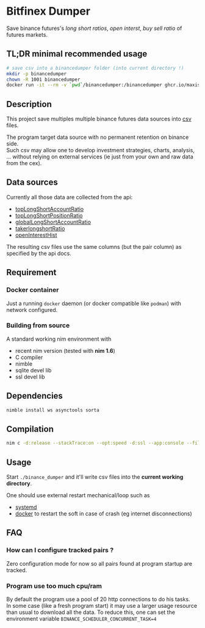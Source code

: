 # Bitfinex Dumper
Save binance futures's *long short ratios*, *open interst*, *buy sell ratio* of futures markets.

## TL;DR minimal recommended usage
```bash
# save csv into a binancedumper folder (into current directory !)
mkdir -p binancedumper
chown -R 1001 binancedumper
docker run -it --rm -v `pwd`/binancedumper:/binancedumper ghcr.io/maxisoft/binance-dumper/binance-dumper:latest
```

## Description
This project save multiples multiple binance futures data sources into [csv](https://en.wikipedia.org/wiki/Comma-separated_values) files.  

The program target data source with no permanent retention on binance side.  
Such csv may allow one to develop investment strategies, charts, analysis, ... without relying on external services (ie just from your own and raw data from the cex).

## Data sources
Currently all those data are collected from the api:

- [topLongShortAccountRatio](https://binance-docs.github.io/apidocs/futures/en/#top-trader-long-short-ratio-accounts=)
- [topLongShortPositionRatio](https://binance-docs.github.io/apidocs/futures/en/#top-trader-long-short-ratio-positions=)
- [globalLongShortAccountRatio](https://binance-docs.github.io/apidocs/futures/en/#long-short-ratio=)
- [takerlongshortRatio](https://binance-docs.github.io/apidocs/futures/en/#taker-buy-sell-volume=)
- [openInterestHist](https://binance-docs.github.io/apidocs/futures/en/#taker-buy-sell-volume=)

The resulting csv files use the same columns (but the pair column) as specified by the api docs.  

## Requirement
### Docker container
Just a running `docker` daemon (or docker compatible like `podman`) with network configured.

### Building from source
A standard working nim environment with
- recent nim version (tested with **nim 1.6**)
- C compiler
- nimble
- sqlite devel lib
- ssl devel lib

## Dependencies
```sh
nimble install ws asynctools sorta
```

## Compilation
```sh
nim c -d:release --stackTrace:on --opt:speed -d:ssl --app:console --filenames:canonical -o:binance_dumper ./src/main.nim
```

## Usage
Start `./binance_dumper` and it'll write csv files into the **current working directory**.  

One should use external restart mechanical/loop such as 
- [systemd](https://github.com/maxisoft/binance-dumper/tree/dev/systemd)
-  [docker](https://github.com/maxisoft/binance-dumper/pkgs/container/binance_dumper%2Fbinance_dumper) to restart the soft in case of crash (eg internet disconnections)


## FAQ
### How can I configure tracked pairs ?
Zero configuration mode for now so all pairs found at program startup are tracked.

### Program use too much cpu/ram
By default the program use a pool of 20 http connections to do his tasks.  
In some case (like a fresh program start) it may use a larger usage resource than usual to download all the data. To reduce this, one can set the environment variable `BINANCE_SCHEDULER_CONCURRENT_TASK=4`
